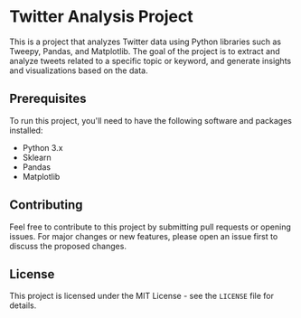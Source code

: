 # Twitter Analysis Project

This is a project that analyzes Twitter data using Python libraries such as Tweepy, Pandas, and Matplotlib. The goal of the project is to extract and analyze tweets related to a specific topic or keyword, and generate insights and visualizations based on the data.

## Prerequisites

To run this project, you'll need to have the following software and packages installed:

- Python 3.x
- Sklearn
- Pandas
- Matplotlib


## Contributing

Feel free to contribute to this project by submitting pull requests or opening issues. For major changes or new features, please open an issue first to discuss the proposed changes.

## License

This project is licensed under the MIT License - see the `LICENSE` file for details.
